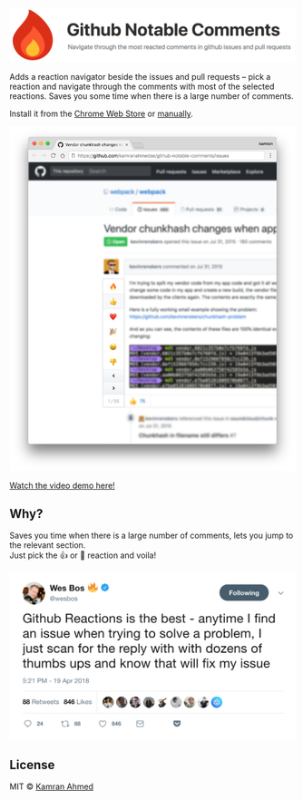 <p align="center">
<img width="750" src="./assets/banner.png" text-align="center">
</p>

Adds a reaction navigator beside the issues and pull requests – pick a reaction and navigate through the comments with most of the selected reactions. Saves you some time when there is a large number of comments.

Install it from the [Chrome Web Store](https://chrome.google.com/webstore/detail/github-notable-comments/jcppcdjgdbnibjdeeihllbefhpibmajf) or [manually](http://superuser.com/a/247654/6877).

<img src="./assets/sample.png" />

[Watch the video demo here!](https://streamable.com/par8b)

## Why?

<p>Saves you time when there is a large number of comments, lets you jump to the relevant section.<br>Just pick the 👍 or 🎉  reaction and voila!</p>

<img width="600" src="./assets/tweet.png" />

## License
MIT © [Kamran Ahmed](https://kamranahmed.info)

